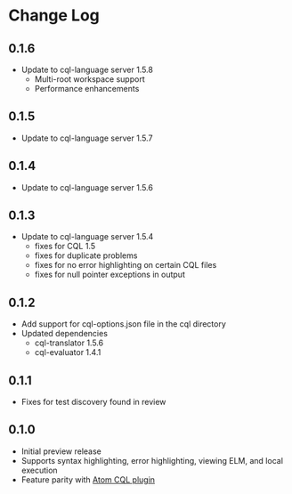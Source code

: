 # Change Log

## 0.1.6

* Update to cql-language server 1.5.8
  * Multi-root workspace support
  * Performance enhancements

## 0.1.5

* Update to cql-language server 1.5.7

## 0.1.4

* Update to cql-language server 1.5.6

## 0.1.3

* Update to cql-language server 1.5.4
  * fixes for CQL 1.5
  * fixes for duplicate problems
  * fixes for no error highlighting on certain CQL files
  * fixes for null pointer exceptions in output

## 0.1.2

* Add support for cql-options.json file in the cql directory
* Updated dependencies
  * cql-translator 1.5.6
  * cql-evaluator 1.4.1

## 0.1.1

* Fixes for test discovery found in review

## 0.1.0

* Initial preview release
* Supports syntax highlighting, error highlighting, viewing ELM, and local execution
* Feature parity with [Atom CQL plugin](https://github.com/cqframework/atom_cql_support)
